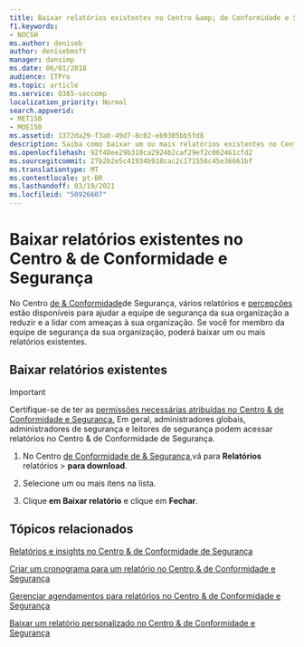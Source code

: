 ```yaml
---
title: Baixar relatórios existentes no Centro &amp; de Conformidade e Segurança
f1.keywords:
- NOCSH
ms.author: deniseb
author: denisebmsft
manager: dansimp
ms.date: 06/01/2018
audience: ITPro
ms.topic: article
ms.service: O365-seccomp
localization_priority: Normal
search.appverid:
- MET150
- MOE150
ms.assetid: 1372da29-f3ab-49d7-8c02-eb9305bb5fd8
description: Saiba como baixar um ou mais relatórios existentes no Centro &amp; de Conformidade e Segurança.
ms.openlocfilehash: 92f48ee29b310ca2924b2caf29ef2c062461cfd2
ms.sourcegitcommit: 27b2b2e5c41934b918cac2c171556c45e36661bf
ms.translationtype: MT
ms.contentlocale: pt-BR
ms.lasthandoff: 03/19/2021
ms.locfileid: "50926607"
---
```

# <a name="download-existing-reports-in-the-security-amp-compliance-center"></a>Baixar relatórios existentes no Centro &amp; de Conformidade e Segurança

No Centro [de &amp; Conformidade](https://protection.office.com)de Segurança, vários relatórios e [percepções](../security/office-365-security/reports-and-insights-in-security-and-compliance.md) estão disponíveis para ajudar a equipe de segurança da sua organização a reduzir e a lidar com ameaças à sua organização. Se você for membro da equipe de segurança da sua organização, poderá baixar um ou mais relatórios existentes. 
  
## <a name="download-existing-reports"></a>Baixar relatórios existentes

> [!IMPORTANT]
> Certifique-se de ter as [permissões necessárias atribuídas no Centro &amp; de Conformidade e Segurança.](../security/office-365-security/protect-against-threats.md) Em geral, administradores globais, administradores de segurança e leitores de segurança podem acessar relatórios no Centro &amp; de Conformidade de Segurança. 
  
1. No Centro [de Conformidade de &amp; Segurança,](https://protection.office.com)vá para **Relatórios** relatórios \> **para download**.

2. Selecione um ou mais itens na lista.

3. Clique **em Baixar relatório** e clique em **Fechar**.

## <a name="related-topics"></a>Tópicos relacionados

[Relatórios e insights no Centro &amp; de Conformidade de Segurança](../security/office-365-security/reports-and-insights-in-security-and-compliance.md)
  
[Criar um cronograma para um relatório no Centro &amp; de Conformidade e Segurança](../security/office-365-security/view-reports-for-atp.md)
  
[Gerenciar agendamentos para relatórios no Centro &amp; de Conformidade e Segurança](../security/office-365-security/view-reports-for-atp.md)
  
[Baixar um relatório personalizado no Centro &amp; de Conformidade e Segurança](../security/office-365-security/view-reports-for-atp.md)